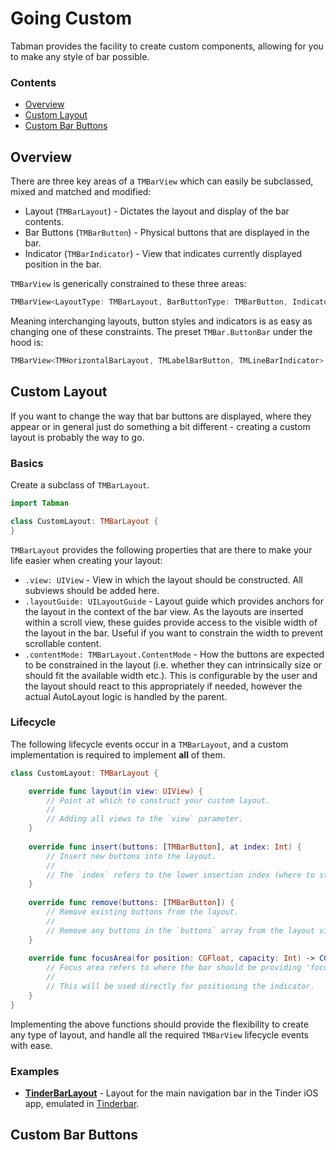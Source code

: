# Going Custom

Tabman provides the facility to create custom components, allowing for you to make any style of bar possible.

### Contents
- [Overview](#overview)
- [Custom Layout](#custom-layout)
- [Custom Bar Buttons](#custom-bar-buttons)

## Overview

There are three key areas of a `TMBarView` which can easily be subclassed, mixed and matched and modified:

- Layout (`TMBarLayout`) - Dictates the layout and display of the bar contents.
- Bar Buttons (`TMBarButton`) - Physical buttons that are displayed in the bar.
- Indicator (`TMBarIndicator`) - View that indicates currently displayed position in the bar.

`TMBarView` is generically constrained to these three areas:

```swift
TMBarView<LayoutType: TMBarLayout, BarButtonType: TMBarButton, IndicatorType: TMBarIndicator>
```

Meaning interchanging layouts, button styles and indicators is as easy as changing one of these constraints. The preset `TMBar.ButtonBar` under the hood is:

```swift
TMBarView<TMHorizontalBarLayout, TMLabelBarButton, TMLineBarIndicator>
```
## Custom Layout
If you want to change the way that bar buttons are displayed, where they appear or in general just do something a bit different - creating a custom layout is probably the way to go.

### Basics
Create a subclass of `TMBarLayout`.

```swift
import Tabman

class CustomLayout: TMBarLayout {
}
```

`TMBarLayout` provides the following properties that are there to make your life easier when creating your layout:

- `.view: UIView` - View in which the layout should be constructed. All subviews should be added here.
- `.layoutGuide: UILayoutGuide` - Layout guide which provides anchors for the layout in the context of the bar view. As the layouts are inserted within a scroll view, these guides provide access to the visible width of the layout in the bar. Useful if you want to constrain the width to prevent scrollable content.
- `.contentMode: TMBarLayout.ContentMode` - How the buttons are expected to be constrained in the layout (i.e. whether they can intrinsically size or should fit the available width etc.). This is configurable by the user and the layout should react to this appropriately if needed, however the actual AutoLayout logic is handled by the parent.

### Lifecycle
The following lifecycle events occur in a `TMBarLayout`, and a custom implementation is required to implement **all** of them.

```swift
class CustomLayout: TMBarLayout {

	override func layout(in view: UIView) {
		// Point at which to construct your custom layout.
		//
		// Adding all views to the `view` parameter.
	}
	
	override func insert(buttons: [TMBarButton], at index: Int) {
		// Insert new buttons into the layout.
		//
		// The `index` refers to the lower insertion index (where to start inserting).
	}
	
	override func remove(buttons: [TMBarButton]) {
		// Remove existing buttons from the layout.
		//
		// Remove any buttons in the `buttons` array from the layout views.
	}
	
	override func focusArea(for position: CGFloat, capacity: Int) -> CGRect {
		// Focus area refers to where the bar should be providing 'focus' for a given position.
		//
		// This will be used directly for positioning the indicator.
	}
}
```
Implementing the above functions should provide the flexibility to create any type of layout, and handle all the required `TMBarView` lifecycle events with ease.

### Examples
- [**TinderBarLayout**](https://github.com/uias/Tinderbar/blob/master/Sources/Tinderbar/Bars/TinderBar/TinderBarLayout.swift) - Layout for the main navigation bar in the Tinder iOS app, emulated in [Tinderbar](https://github.com/uias/Tinderbar).

## Custom Bar Buttons
